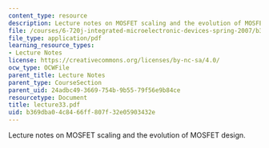 ```yaml
---
content_type: resource
description: Lecture notes on MOSFET scaling and the evolution of MOSFET design.
file: /courses/6-720j-integrated-microelectronic-devices-spring-2007/b369dba04c8466ff807f32e05903432e_lecture33.pdf
file_type: application/pdf
learning_resource_types:
- Lecture Notes
license: https://creativecommons.org/licenses/by-nc-sa/4.0/
ocw_type: OCWFile
parent_title: Lecture Notes
parent_type: CourseSection
parent_uid: 24adbc49-3669-754b-9b55-79f56e9b84ce
resourcetype: Document
title: lecture33.pdf
uid: b369dba0-4c84-66ff-807f-32e05903432e
---
```

Lecture notes on MOSFET scaling and the evolution of MOSFET design.